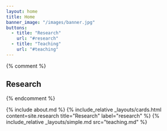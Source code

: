 ```yaml
---
layout: home
title: Home
banner_image: "/images/banner.jpg"
buttons:
  - title: "Research"
    url: "#research"
  - title: "Teaching"
    url: "#teaching"
---
```


{% comment %}
<h2 id="research">Research</h2>
{% endcomment %}

{% include about.md %}
{% include_relative _layouts/cards.html content=site.research title="Research" label="research" %}
{% include_relative _layouts/simple.md src="teaching.md" %}
